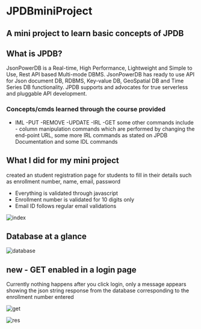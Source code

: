 # JPDBminiProject
## A mini project to learn basic concepts of JPDB
## What is JPDB?
JsonPowerDB is a Real-time, High Performance, Lightweight and Simple to Use, Rest API based Multi-mode DBMS. JsonPowerDB has ready to use API for Json document DB, RDBMS, Key-value DB, GeoSpatial DB and Time Series DB functionality. JPDB supports and advocates for true serverless and pluggable API development.
### **Concepts/cmds learned through the course provided**
- IML
  -PUT
  -REMOVE
  -UPDATE
-IRL
  -GET
some other commands include - column manipulation commands which are performed by changing the end-point URL, some more IRL commands as stated on JPDB Documentation and some IDL commands

## What I did for my mini project
created an student registration page for students to fill in their details such as enrollment number, name, email, password
- Everything is validated through javascript
- Enrollment number is validated for 10 digits only
- Email ID follows regular email validations

![index](https://user-images.githubusercontent.com/77404110/183159380-f7658bcc-55ee-4aad-992e-bcd3f473d64c.png)

## Database at a glance

![database](https://user-images.githubusercontent.com/77404110/183159434-b97e1c8f-9368-49e4-83ea-f572b7c10099.png)

## new - GET enabled in a login page 
Currently nothing happens after you click login, only a message appears showing the json string response from the database corresponding to the enrollment number entered
 
 ![get](https://user-images.githubusercontent.com/77404110/183237007-c4efa92d-64f8-4f86-be9e-c8569331e664.png)
 
 ![res](https://user-images.githubusercontent.com/77404110/183237054-047f2f64-eb76-4abf-9cc8-e5c93ea8a6fb.png)
